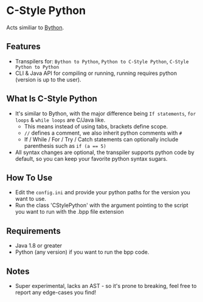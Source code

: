 # C-Style Python
Acts similiar to [Bython](https://github.com/mathialo/bython).

## Features
+ Transpilers for: `Bython to Python`, `Python to C-Style Python`, `C-Style Python to Python`
+ CLI & Java API for compiling or running, running requires python (version is up to the user).

## What Is C-Style Python
+ It's similar to Bython, with the major difference being `If statements`, `for loops` & `while loops` are C/Java like.
    + This means instead of using tabs, brackets define scope.
    + `//` defines a comment, we also inherit python comments with `#`
    + If / While / For / Try / Catch statements can optionally include parenthesis such as `if (a == 5)`
+ All syntax changes are optional, the transpiler supports python code by default, so you can keep your favorite python syntax sugars.

## How To Use
+ Edit the `config.ini` and provide your python paths for the version you want to use.
+ Run the class 'CStylePython' with the argument pointing to the script you want to run with the .bpp file extension

## Requirements
+ Java 1.8 or greater
+ Python (any version) if you want to run the bpp code.

## Notes
+ Super experimental, lacks an AST - so it's prone to breaking, feel free to report any edge-cases you find!